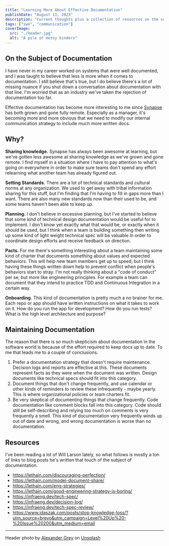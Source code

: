 ```yaml
---
title: "Learning More About Effective Documentation"
publishDate: "August 11, 2023"
description: "Current thoughts plus a collection of resources on the subject of documentation, and how to use it effectively."
tags: ["swe", "communication"]
coverImage:
  src: "./header.jpg"
  alt: "A pile of messy binders"
---
```


## On the Subject of Documentation

I have never in my career worked on systems that were well documented, and I was taught to believe that less is more when it comes to documentation. I still believe that's true, but I do believe there's a lot of missing nuance if you shut down a conversation about documentation with that line. I'm worried that as an industry we've taken the rejection of documentation too far.

Effective documentation has become more interesting to me since [Synapse](https://synapsestudios.com) has both grown and gone fully remote. Especially as a manager, it's becoming more and more obvious that we need to modify our internal communication strategy to include much more written docs.

## Why?

**Sharing knowledge.** Synapse has always been awesome at learning, but we've gotten less awesome at sharing knowledge as we've grown and gone remote. I find myself in a situation where I have to pay attention to what's going on everywhere in order to make sure teams don't spend any effort relearning what another team has already figured out.

**Setting Standards.** There are a lot of technical standards and cultural norms at any organization. We used to get away with tribal information sharing for this stuff, but I'm finding that I'm having to fill in gaps more than I want. There are also many new standards now than their used to be, and some teams haven't been able to keep up.

**Planning.** I don't believe in excessive planning, but I've started to believe that some kind of technical design documentation would be useful for to implement. I don't know yet exactly what that would be, or exactly when it should be used, but I think when a team is building something then writing up some kind of light weight technical spec will be valuable in order to coordinate design efforts and receive feedback on direction.

**Pacts.** For me there's something interesting about a team maintaining some kind of charter that documents something about values and expected behaviors. This will help new team members get up to speed, but I think having these things written down help to prevent conflict when people's behaviors start to stray. I'm not really thinking about a "code of conduct" per se, but more like engineering principles. For example a team can document that they intend to practice TDD and Continuous Integration in a certain way.

**Onboarding.** This kind of documentation is pretty much a no brainer for me. Each repo or app should have written instructions on what it takes to work on it. How do you run the app for development? How do you run tests? What is the high level architecture and purpose?

## Maintaining Documentation

The reason that there is so much skepticism about documentation in the software world is because of the effort required to keep docs up to date. To me that leads me to a couple of conclusions.

1. Prefer a documentation strategy that doesn't require maintenance. Decision logs and reports are effective at this. These documents represent facts as they were when the document was written. Design documents like technical specs should fit into this category.
1. Document things that don't change frequently, and use calendar or other kinds of reminders to review these infrequently - maybe yearly. This is where organizational policies or team charters fit.
1. Be very skeptical of documenting things that change frequently. Code documentation like comment blocks fall into this category. Code should still be self-describing and relying too much on comments is very frequently a smell. This kind of documentation very frequently winds up out of date and wrong, and wrong documentation is worse than no documentation.

## Resources

I've been reading a lot of Will Larson lately, so what follows is mostly a ton of links to blog posts he's written that touch of the subject of documentation.

- https://lethain.com/discouraging-perfection/
- https://lethain.com/model-document-share/
- https://lethain.com/eng-strategies/
- https://lethain.com/good-engineering-strategy-is-boring/
- https://infraeng.dev/tech-spec/
- https://infraeng.dev/decision-log/
- https://infraeng.dev/tech-spec-review/
- https://www.idaszak.com/posts/stop-knowledge-loss/?utm_source=brevo&utm_campaign=Level%20Up%20-%20Issue%20200&utm_medium=email

---

Header photo by <a href="https://unsplash.com/@sharonmccutcheon?utm_source=unsplash&utm_medium=referral&utm_content=creditCopyText">Alexander Grey</a> on <a href="https://unsplash.com/photos/tn57JI3CewI?utm_source=unsplash&utm_medium=referral&utm_content=creditCopyText">Unsplash</a>
